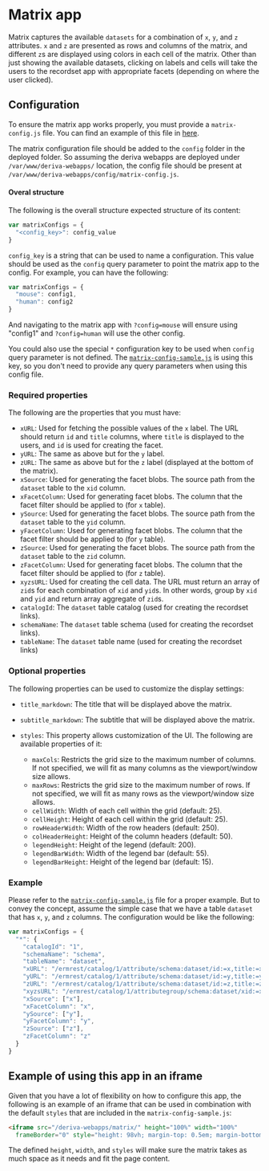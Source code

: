 # Matrix app

Matrix captures the available `datasets` for a combination of `x`, `y`, and `z` attributes. `x` and `z` are presented as rows and columns of the matrix, and different `z`s are displayed using colors in each cell of the matrix. Other than just showing the available datasets, clicking on labels and cells will take the users to the recordset app with appropriate facets (depending on where the user clicked).

## Configuration

To ensure the matrix app works properly, you must provide a `matrix-config.js` file. You can find an example of this file in [here](../../config/matrix-config-sample.js).

The matrix configuration file should be added to the `config` folder in the deployed folder. So assuming the deriva webapps are deployed under `/var/www/deriva-webapps/` location, the config file should be present at `/var/www/deriva-webapps/config/matrix-config.js`.

#### Overal structure
The following is the overall structure expected structure of its content:

```js
var matrixConfigs = {
  "<config_key>": config_value
}
```

`config_key` is a string that can be used to name a configuration. This value should be used as the `config` query parameter to point the matrix app to the config. For example, you can have the following:

```js
var matrixConfigs = {
  "mouse": config1,
  "human": config2
}
```
And navigating to the matrix app with `?config=mouse` will ensure using "config1" and `?config=human` will use the other config.

You could also use the special `*` configuration key to be used when `config` query parameter is not defined. The [`matrix-config-sample.js`](../../config/matrix-config-sample.js) is using this key, so you don't need to provide any query parameters when using this config file.

### Required properties
The following are the properties that you must have:

- `xURL`: Used for fetching the possible values of the `x` label. The URL should return `id` and `title` columns, where `title` is displayed to the users, and `id` is used for creating the facet.
- `yURL`: The same as above but for the `y` label.
- `zURL`: The same as above but for the `z` label (displayed at the bottom of the matrix).
- `xSource`:  Used for generating the facet blobs. The source path from the `dataset` table to the `xid` column.
- `xFacetColumn`: Used for generating facet blobs. The column that the facet filter should be applied to (for `x` table).
- `ySource`:  Used for generating the facet blobs. The source path from the `dataset` table to the `yid` column.
- `yFacetColumn`: Used for generating facet blobs. The column that the facet filter should be applied to (for `y` table).
- `zSource`:  Used for generating the facet blobs. The source path from the `dataset` table to the `zid` column.
- `zFacetColumn`: Used for generating facet blobs. The column that the facet filter should be applied to (for `z` table).
- `xyzsURL`: Used for creating the cell data. The URL must return an array of `zid`s for each combination of `xid` and `yid`s. In other words, group by `xid` and `yid` and return array aggregate of `zid`s.
- `catalogId`: The `dataset` table catalog (used for creating the recordset links).
- `schemaName`: The `dataset` table schema (used for creating the recordset links).
- `tableName`: The `dataset` table name (used for creating the recordset links)

### Optional properties
The following properties can be used to customize the display settings:

- `title_markdown`: The title that will be displayed above the matrix.
- `subtitle_markdown`: The subtitle that will be displayed above the matrix.
- `styles`: This property allows customization of the UI. The following are available properties of it:

  - `maxCols`: Restricts the grid size to the maximum number of columns. If not specified, we will fit as many columns as the viewport/window size allows.
  - `maxRows`: Restricts the grid size to the maximum number of rows. If not specified, we will fit as many rows as the viewport/window size allows.
  - `cellWidth`: Width of each cell within the grid (default: 25).
  - `cellHeight`: Height of each cell within the grid (default: 25).
  - `rowHeaderWidth`: Width of the row headers (default: 250).
  - `colHeaderHeight`: Height of the column headers (default: 50).
  - `legendHeight`: Height of the legend (default: 200).
  - `legendBarWidth`: Width of the legend bar (default: 55).
  - `legendBarHeight`: Height of the legend bar (default: 15).

### Example

Please refer to the [`matrix-config-sample.js`](../../config/matrix-config-sample.js) file for a proper example. But to convey the concept, assume the simple case that we have a table `dataset` that has `x`, `y`, and `z` columns. The configuration would be like the following:

```js
var matrixConfigs = {
  "*": {
    "catalogId": "1",
    "schemaName": "schema",
    "tableName": "dataset",
    "xURL": "/ermrest/catalog/1/attribute/schema:dataset/id:=x,title:=x",
    "yURL": "/ermrest/catalog/1/attribute/schema:dataset/id:=y,title:=y",
    "zURL": "/ermrest/catalog/1/attribute/schema:dataset/id:=z,title:=z",
    "xyzsURL": "/ermrest/catalog/1/attributegroup/schema:dataset/xid:=x,yid:=y;zid:=array(z)",
    "xSource": ["x"],
    "xFacetColumn": "x",
    "ySource": ["y"],
    "yFacetColumn": "y",
    "zSource": ["z"],
    "zFacetColumn": "z"
  }
}

```


## Example of using this app in an iframe

Given that you have a lot of flexibility on how to configure this app, the following is an example of an iframe that can be used in combination with the default `styles` that are included in the `matrix-config-sample.js`:

```html
<iframe src="/deriva-webapps/matrix/" height="100%" width="100%"
  frameBorder="0" style="height: 98vh; margin-top: 0.5em; margin-bottom: 0.5em;"></iframe>
```

The defined `height`, `width`, and `styles` will make sure the matrix takes as much space as it needs and fit the page content.
